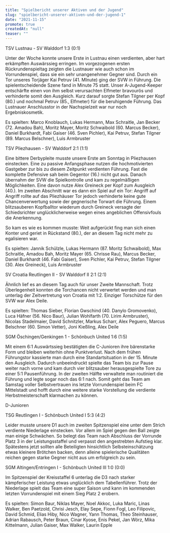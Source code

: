 ```yaml
---
title: "Spielbericht unserer Aktiven und der Jugend"
slug: "spielbericht-unserer-aktiven-und-der-jugend-1"
date: "2021-11-15"
promote: true
createdAt: "null"
teaser: ""
---
```

TSV Lustnau - SV Walddorf 1:3 (0:1)


Unter der Woche konnte unsere Erste in Lustnau einen verdienten, aber hart erkämpften Auswärssieg erringen. Im vorgezogenen ersten Rückrundenspieltag zeigten die Lustnauer wie auch schon im Vorrundenspiel, dass sie ein sehr unangenehmer Gegner sind. Durch ein Tor unseres Torjäger Kai Petruv (41. MInute) ging der SVW in Führung. Die spielentscheidende Szene fand in Minute 75 statt. Unser A-Jugend-Keeper entschärfte einen von ihm selbst verursachten Elfmeter bravourös und verhinderte somit den Ausgleich. Kurz darauf sorgte Stefan Tilgner per Kopf (80.) und nochmal Petruv (85., Elfmeter) für die beruhigende Führung. Das Lustnauer Anschlusstor in der Nachspielzeit war nur noch Ergebniskosmetik.


Es spielten: Marco Knoblauch, Lukas Hermann, Max Schraitle, Jan Becker (72. Amadou Bah), Moritz Mayer, Moritz Schwaibold (60. Marcus Becker), Daniel Burkhardt, Fabi Gaiser (46. Sven Pichler), Kai Petruv, Stefan Tilgner (89. Marcus Belschner), Luis Armbruster



TSV Pliezhausen - SV Walddorf 2:1 (1:1)


Eine bittere Derbypleite musste unsere Erste am Sonntag in Pliezhausen einstecken. Eine zu passive Anfangsphase nutzen die hochmotivierten Gastgeber zur bis zu diesem Zeitpunkt verdienten Führung. Fast die komplette Defensive sah beim Gegentor (16.) nicht gut aus. Danach übernahm der SVW die Spielkontrolle und kam zu regelmäßigen Möglichkeiten. Eine davon nutze Alex Greineck per Kopf zum Ausgleich (40.). Im zweiten Abschnitt war es dann ein Spiel auf ein Tor: Angriff auf Angriff rollte auf das Pliezhäuser Tor jedoch verhinderte keine gute Chancenverwertung sowie der gegnerische Torwart die Führung. Einem blitzsauberen Kopfballtor wiederum durch Greineck versagte der Schiedsrichter unglücklicherweise wegen eines angeblichen Offensivfouls die Anerkennung.


So kam es wie es kommen musste: Weit aufgerückt fing man sich einen Konter und geriet in Rückstand (80.), der an diesem Tag nicht mehr zu egalisieren war.


Es spielten: Jannik Schülzle, Lukas Hermann (87. Moritz Schwaibold), Max Schraitle, Amadou Bah, Moritz Mayer (65. Chrisse Rau), Marcus Becker, Daniel Burkhardt (46. Fabi Gaiser), Sven Pichler, Kai Petruv, Stefan Tilgner (30. Alex Greineck), Luis Armbruster



SV Croatia Reutlingen II  - SV Walddorf II 2:1 (2:1)


Ähnlich lief es an diesem Tag auch für unser Zweite Mannschaft. Trotz Überlegenheit konnten die Torchancen nicht verwertet werden und man unterlag der Zeitvertretung von Croatia mit 1:2. Einziger Torschütze für den SVW war Alex Deile.


Es spielten: Thomas Sieber, Florian Gwschind (40. Danylo Gromovenko), Luca Häfner (56. Nico Baur), Julian Wohlfarth (70. Lirim Armbruster), Nicolas Stadelmaier, David Schnitzler, Markus Scharr, Alex Peguero, Marcus Belschner (60. Simon Vetter), Joni Kießling, Alex Deile



SGM Öschingen/Genkingen 1 - Schönbuch United 1:6 (1:5)


Mit einem 6:1 Auswärtssieg bestätigten die C-Junioren ihre bärenstarke Form und bleiben weiterhin ohne Punktverlust. Nach dem frühen Führungstor kassierte man durch eine Standartsituation in der 15. Minute den Ausgleich. Dadurch unbeeindruckt spielte das Team bis zur Pause weiter nach vorne und kam durch vier blitzsauber herausgespielte Tore zu einer 5:1 Pausenführung. In der zweiten Hälfte verwaltete man routiniert die Führung und legte sogar noch das 6:1 nach. Somit geht das Team am Samstag voller Selbstvertrauen ins letzte Vorrundenspiel beim FC Mittelstadt und hofft durch eine weitere starke Vorstellung die verdiente Herbstmeisterschaft klarmachen zu können.



D-Junioren



TSG Reutlingen I - Schönbuch United I 5:3 (4:2)


Leider musste unsere D1 auch im zweiten Spitzenspiel eine unter dem Strich verdiente Niederlage einstecken. Vor allem im Spiel gegen den Ball zeigte man einige Schwächen. So belegt das Team nach Abschluss der Vorrunde Platz 3 in der Leistungsstaffel und verpasst den angestrebten Aufstieg klar. Spätestens jetzt sollten alle Beteiligten hinsichtlich Selbsteinschätzung etwas kleinere Brötchen backen, denn alleine spielerische Qualitäten reichen gegen starke Gegner nicht aus um erfolgreich zu sein.


SGM Altingen/Entringen I - Schönbuch United III 1:0 (0:0)


Im Spitzenspiel der Kreisstaffel 6 unterlag die D3 nach starker kämpferischer Leistung etwas unglücklich dem Tabellenführer. Trotz der Niederlage spielt das Team eine super Saison und kann im kommenden letzten Vorrundenspiel mit einem Sieg Platz 2 erobern.



Es spielten: Simon Baur, Niklas Mayer, Noel Akkoc, Luka Maric, Linas Walker, Ben Paetzold, Chrisi Jesch, Elay Sepe, Fionn Fogl, Leo Filipovic, David Schmid, Elias Hiby, Nico Wagner, Yann Thomas, Theo Steinhauser, Adrian Rabausch, Peter Braun, Cinar Kyose, Enis Pekel, Jan Wörz, Mika Kittelmann, Julian Gaiser, Max Walker, Laurin Epple
